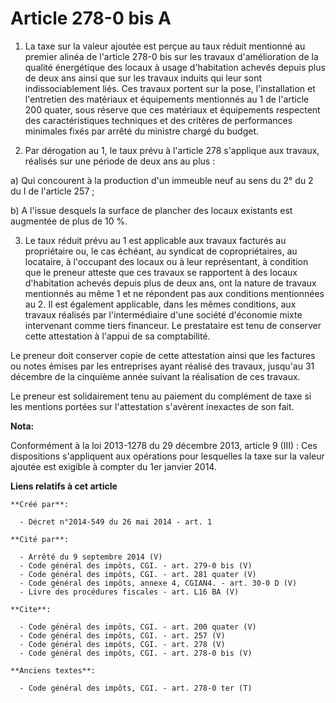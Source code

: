 # Article 278-0 bis A

1. La taxe sur la valeur ajoutée est perçue au taux réduit mentionné au premier alinéa de l'article 278-0 bis sur les travaux
d'amélioration de la qualité énergétique des locaux à usage d'habitation achevés depuis plus de deux ans ainsi que sur les
travaux induits qui leur sont indissociablement liés. Ces travaux portent sur la pose, l'installation et l'entretien des
matériaux et équipements mentionnés au 1 de l'article 200 quater, sous réserve que ces matériaux et équipements respectent
des caractéristiques techniques et des critères de performances minimales fixés par arrêté du ministre chargé du budget. 

2. Par dérogation au 1, le taux prévu à l'article 278 s'applique aux travaux, réalisés sur une période de deux ans au plus : 

a) Qui concourent à la production d'un immeuble neuf au sens du 2° du 2 du I de l'article 257 ; 

b) A l'issue desquels la surface de plancher des locaux existants est augmentée de plus de 10 %. 

3. Le taux réduit prévu au 1 est applicable aux travaux facturés au propriétaire ou, le cas échéant, au syndicat de
copropriétaires, au locataire, à l'occupant des locaux ou à leur représentant, à condition que le preneur atteste que ces
travaux se rapportent à des locaux d'habitation achevés depuis plus de deux ans, ont la nature de travaux mentionnés au même
1 et ne répondent pas aux conditions mentionnées au 2. Il est également applicable, dans les mêmes conditions, aux travaux
réalisés par l'intermédiaire d'une société d'économie mixte intervenant comme tiers financeur. Le prestataire est tenu de
conserver cette attestation à l'appui de sa comptabilité. 

Le preneur doit conserver copie de cette attestation ainsi que les factures ou notes émises par les entreprises ayant réalisé
des travaux, jusqu'au 31 décembre de la cinquième année suivant la réalisation de ces travaux. 

Le preneur est solidairement tenu au paiement du complément de taxe si les mentions portées sur l'attestation s'avèrent
inexactes de son fait.

**Nota:**

Conformément à la loi 2013-1278 du 29 décembre 2013, article 9 (III) : Ces dispositions s'appliquent aux opérations pour
lesquelles la taxe sur la valeur ajoutée est exigible à compter du 1er janvier 2014.

**Liens relatifs à cet article**

	**Créé par**:

	  - Décret n°2014-549 du 26 mai 2014 - art. 1

	**Cité par**:

	  - Arrêté du 9 septembre 2014 (V)
	  - Code général des impôts, CGI. - art. 279-0 bis (V)
	  - Code général des impôts, CGI. - art. 281 quater (V)
	  - Code général des impôts, annexe 4, CGIAN4. - art. 30-0 D (V)
	  - Livre des procédures fiscales - art. L16 BA (V)

	**Cite**:

	  - Code général des impôts, CGI. - art. 200 quater (V)
	  - Code général des impôts, CGI. - art. 257 (V)
	  - Code général des impôts, CGI. - art. 278 (V)
	  - Code général des impôts, CGI. - art. 278-0 bis (V)

	**Anciens textes**:

	  - Code général des impôts, CGI. - art. 278-0 ter (T)
